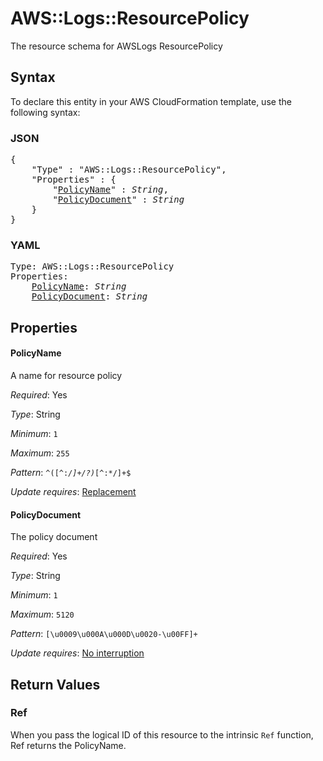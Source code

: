 # AWS::Logs::ResourcePolicy

The resource schema for AWSLogs ResourcePolicy

## Syntax

To declare this entity in your AWS CloudFormation template, use the following syntax:

### JSON

<pre>
{
    "Type" : "AWS::Logs::ResourcePolicy",
    "Properties" : {
        "<a href="#policyname" title="PolicyName">PolicyName</a>" : <i>String</i>,
        "<a href="#policydocument" title="PolicyDocument">PolicyDocument</a>" : <i>String</i>
    }
}
</pre>

### YAML

<pre>
Type: AWS::Logs::ResourcePolicy
Properties:
    <a href="#policyname" title="PolicyName">PolicyName</a>: <i>String</i>
    <a href="#policydocument" title="PolicyDocument">PolicyDocument</a>: <i>String</i>
</pre>

## Properties

#### PolicyName

A name for resource policy

_Required_: Yes

_Type_: String

_Minimum_: <code>1</code>

_Maximum_: <code>255</code>

_Pattern_: <code>^([^:*\/]+\/?)*[^:*\/]+$</code>

_Update requires_: [Replacement](https://docs.aws.amazon.com/AWSCloudFormation/latest/UserGuide/using-cfn-updating-stacks-update-behaviors.html#update-replacement)

#### PolicyDocument

The policy document

_Required_: Yes

_Type_: String

_Minimum_: <code>1</code>

_Maximum_: <code>5120</code>

_Pattern_: <code>[\u0009\u000A\u000D\u0020-\u00FF]+</code>

_Update requires_: [No interruption](https://docs.aws.amazon.com/AWSCloudFormation/latest/UserGuide/using-cfn-updating-stacks-update-behaviors.html#update-no-interrupt)

## Return Values

### Ref

When you pass the logical ID of this resource to the intrinsic `Ref` function, Ref returns the PolicyName.
